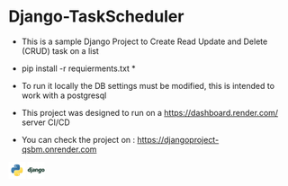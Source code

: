 # Django-TaskScheduler

* This is a sample Django Project to Create Read Update and Delete (CRUD) task on a list 

* pip install -r requierments.txt *
* To run it locally the DB settings must be modified, this is intended to work with a postgresql


* This project was designed to run on a https://dashboard.render.com/ server CI/CD

* You can check the project on : https://djangoproject-qsbm.onrender.com 



<img height="30" src="https://github.com/Pythunder/explore/blob/80688e429a7d4ef2fca1e82350fe8e3517d3494d/topics/python/python.png">

<img height="30" src="https://github.com/Pythunder/explore/blob/80688e429a7d4ef2fca1e82350fe8e3517d3494d/topics/django/django.png">

